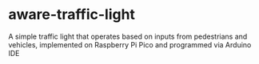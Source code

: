 # aware-traffic-light
A simple traffic light that operates based on inputs from pedestrians and vehicles, implemented on Raspberry Pi Pico and programmed via Arduino IDE
